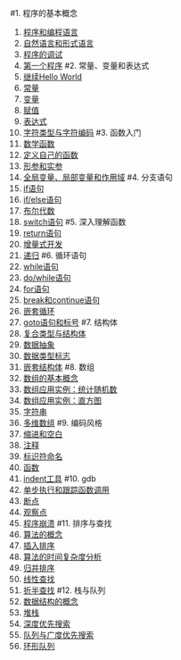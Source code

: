 #1. 程序的基本概念
  1. [程序和编程语言](http://songjinshan.com/akabook/zh/intro.html#intro-program)
  2. [自然语言和形式语言](http://songjinshan.com/akabook/zh/intro.html#intro-naturalformallang)
  3. [程序的调试](http://songjinshan.com/akabook/zh/intro.html#intro-debug)
  4. [第一个程序](http://songjinshan.com/akabook/zh/intro.html#intro-firstprogram)
#2. 常量、变量和表达式
  1. [继续Hello World](http://songjinshan.com/akabook/zh/expr.html#hello-world)
  2. [常量](http://songjinshan.com/akabook/zh/expr.html#id6)
  3. [变量](http://songjinshan.com/akabook/zh/expr.html#expr-variable)
  4. [赋值](http://songjinshan.com/akabook/zh/expr.html#id10)
  5. [表达式](http://songjinshan.com/akabook/zh/expr.html#expr-expression)
  6. [字符类型与字符编码](http://songjinshan.com/akabook/zh/expr.html#expr-char)
#3. 函数入门
  1. [数学函数](http://songjinshan.com/akabook/zh/func.html#func-mathfunc)
  2. [定义自己的函数](http://songjinshan.com/akabook/zh/func.html#func-deffunction)
  3. [形参和实参](http://songjinshan.com/akabook/zh/func.html#func-parameter)
  4. [全局变量、局部变量和作用域](http://songjinshan.com/akabook/zh/func.html#id9)
#4. 分支语句
  1. [if语句](http://songjinshan.com/akabook/zh/cond.html#if)
  2. [if/else语句](http://songjinshan.com/akabook/zh/cond.html#if-else)
  3. [布尔代数](http://songjinshan.com/akabook/zh/cond.html#cond-bool)
  4. [switch语句](http://songjinshan.com/akabook/zh/cond.html#switch)
#5. 深入理解函数
  1. [return语句](http://songjinshan.com/akabook/zh/func2.html#return)
  2. [增量式开发](http://songjinshan.com/akabook/zh/func2.html#func2-incremental)
  3. [递归](http://songjinshan.com/akabook/zh/func2.html#func2-recurse)
#6. 循环语句
  1. [while语句](http://songjinshan.com/akabook/zh/iter.html#while)
  2. [do/while语句](http://songjinshan.com/akabook/zh/iter.html#do-while)
  3. [for语句](http://songjinshan.com/akabook/zh/iter.html#for)
  4. [break和continue语句](http://songjinshan.com/akabook/zh/iter.html#breakcontinue)
  5. [嵌套循环](http://songjinshan.com/akabook/zh/iter.html#id8)
  6. [goto语句和标号](http://songjinshan.com/akabook/zh/iter.html#goto)
#7. 结构体
  1. [复合类型与结构体](http://songjinshan.com/akabook/zh/struct.html#struct-struct)
  2. [数据抽象](http://songjinshan.com/akabook/zh/struct.html#struct-dataabstraction)
  3. [数据类型标志](http://songjinshan.com/akabook/zh/struct.html#struct-typetag)
  4. [嵌套结构体](http://songjinshan.com/akabook/zh/struct.html#id12)
#8. 数组
  1. [数组的基本概念](http://songjinshan.com/akabook/zh/array.html#id2)
  2. [数组应用实例：统计随机数](http://songjinshan.com/akabook/zh/array.html#array-statrandom)
  3. [数组应用实例：直方图](http://songjinshan.com/akabook/zh/array.html#id9)
  4. [字符串](http://songjinshan.com/akabook/zh/array.html#id12)
  5. [多维数组](http://songjinshan.com/akabook/zh/array.html#array-multidim)
#9. 编码风格
  1. [缩进和空白](http://songjinshan.com/akabook/zh/codingstyle.html#codingstyle-indent)
  2. [注释](http://songjinshan.com/akabook/zh/codingstyle.html#id6)
  3. [标识符命名](http://songjinshan.com/akabook/zh/codingstyle.html#id8)
  4. [函数](http://songjinshan.com/akabook/zh/codingstyle.html#id12)
  5. [indent工具](http://songjinshan.com/akabook/zh/codingstyle.html#indent)
#10. gdb
  1. [单步执行和跟踪函数调用](http://songjinshan.com/akabook/zh/gdb.html#id1)
  2. [断点](http://songjinshan.com/akabook/zh/gdb.html#gdb-breakpoint)
  3. [观察点](http://songjinshan.com/akabook/zh/gdb.html#id5)
  4. [程序崩溃](http://songjinshan.com/akabook/zh/gdb.html#gdb-segfault)
#11. 排序与查找
  1. [算法的概念](http://songjinshan.com/akabook/zh/sortsearch.html#id2)
  2. [插入排序](http://songjinshan.com/akabook/zh/sortsearch.html#sortsearch-insertion)
  3. [算法的时间复杂度分析](http://songjinshan.com/akabook/zh/sortsearch.html#id7)
  4. [归并排序](http://songjinshan.com/akabook/zh/sortsearch.html#sortsearch-mergesort)
  5. [线性查找](http://songjinshan.com/akabook/zh/sortsearch.html#id14)
  6. [折半查找](http://songjinshan.com/akabook/zh/sortsearch.html#sortsearch-binarysearch)
#12. 栈与队列
  1. [数据结构的概念](http://songjinshan.com/akabook/zh/stackqueue.html#id2)
  2. [堆栈](http://songjinshan.com/akabook/zh/stackqueue.html#id4)
  3. [深度优先搜索](http://songjinshan.com/akabook/zh/stackqueue.html#stackqueue-dfs)
  4. [队列与广度优先搜索](http://songjinshan.com/akabook/zh/stackqueue.html#id6)
  5. [环形队列](http://songjinshan.com/akabook/zh/stackqueue.html#id7)

